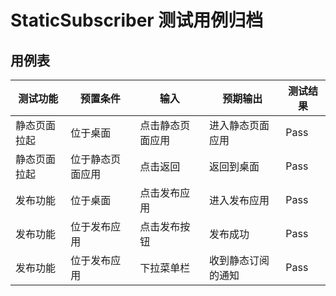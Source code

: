 # StaticSubscriber 测试用例归档

## 用例表

|测试功能|预置条件|输入|预期输出|测试结果|
|--------------------------------|--------------------------------|--------------------------------|--------------------------------|--------------------------------|
|静态页面拉起|	位于桌面|  点击静态页面应用|  进入静态页面应用|Pass|
|静态页面拉起|	位于静态页面应用|	点击返回|	返回到桌面|Pass|
|发布功能|	位于桌面|   点击发布应用|   进入发布应用|Pass|
|发布功能|	位于发布应用|   点击发布按钮|   发布成功|Pass|
|发布功能|	位于发布应用|   下拉菜单栏|	收到静态订阅的通知|Pass|